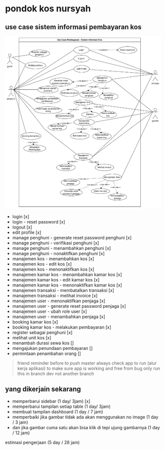 # pondok kos nursyah


## use case sistem informasi pembayaran kos
![image](/public/use-case.drawio.png)

- login [x]
- login - reset password [x]
- logout [x]
- edit profile [x]
- manage penghuni - generate reset password penghuni [x]
- manage penghuni - verifikasi penghuni [x]
- manage penghuni - menambahkan penghuni [x]
- manage penghuni - nonaktifkan penghuni [x]
- manajemen kos - menambahkan kos [x]
- manajemen kos - edit kos [x]
- manajemen kos - menonaktifkan kos [x]
- manajemen kamar kos - menambahkan kamar kos [x]
- manajemen kamar kos - edit kamar kos [x]
- manajemen kamar kos - menonaktifkan kamar kos [x]
- manajemen transaksi - membatalkan transaksi [x]
- manajemen transaksi - melihat invoice [x]
- manajemen user - menonaktifkan penjaga [x]
- manajemen user - generate reset password penjaga [x]
- manajemen user - ubah role user [x]
- manajemen user - menambahkan penjaga [x]
- booking kamar kos [x]
- booking kamar kos - melakukan pembayaran [x]
- register sebagai penghuni [x]
- melihat unit kos [x]
- menambah durasi sewa kos []
- mengajukan penundaan pembayaran []
- permintaan penambahan orang []



> friend reminder 
> before to push master always check app to run (alur kerja aplikasi) to make sure app is working and free from bug
> only run this in branch dev not another branch


## yang dikerjain sekarang
- memperbarui sidebar (1 day/ 3jam) [x]
- memperbarui tampilan setiap table (1 day/ 3jam)
- membuat tampilan dashboard (1 day / 7 jam) 
- memperbaiki jika gambar tidak ada akan menggunakan no image (1 day / 3 jam)
- dan jika gambar cuma satu akan bisa klik di tepi ujung gambarnya (1 day / 12 jam)

estimasi pengerjaan (5 day / 28 jam)